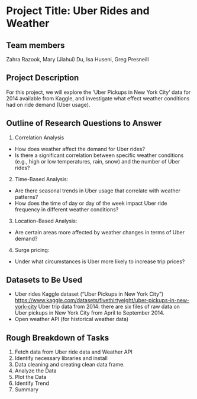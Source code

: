 # Project Title: Uber Rides and Weather

## Team members
Zahra Razook,  Mary (Jiahui) Du, Isa Huseni, Greg Presneill

## Project Description
For this project, we will explore the ‘Uber Pickups in New York City’ data for 2014 available from Kaggle, and investigate what effect weather conditions had on ride demand (Uber usage).

## Outline of Research Questions to Answer
1.	Correlation Analysis
  - How does weather affect the demand for Uber rides?
  - Is there a significant correlation between specific weather conditions (e.g., high or low temperatures, rain, snow) and the number of Uber rides?

2. Time-Based Analysis:
  - Are there seasonal trends in Uber usage that correlate with weather patterns?
  -	How does the time of day or day of the week impact Uber ride frequency in different weather conditions?

3. Location-Based Analysis:
  -	Are certain areas more affected by weather changes in terms of Uber demand?

4. Surge pricing:
  - Under what circumstances is Uber more likely to increase trip prices?

## Datasets to Be Used
- Uber rides Kaggle dataset (“Uber Pickups in New York City”)
  https://www.kaggle.com/datasets/fivethirtyeight/uber-pickups-in-new-york-city
    Uber trip data from 2014:
    there are six files of raw data on Uber pickups in New York City from April to September 2014.
-	Open weather API (for historical weather data)

## Rough Breakdown of Tasks
1.	Fetch data from Uber ride data and Weather API
2.	Identify necessary libraries and install
3.	Data cleaning and creating clean data frame.
4.	Analyze the Data
5.	Plot the Data
6.	Identify Trend
7.	Summary
